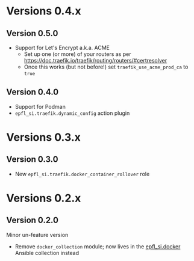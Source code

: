 # Versions 0.4.x

## Version 0.5.0

- Support for Let's Encrypt a.k.a. ACME
  - Set up one (or more) of your routers as per https://doc.traefik.io/traefik/routing/routers/#certresolver
  - Once this works (but not before!) set `traefik_use_acme_prod_ca` to `true`

## Version 0.4.0

- Support for Podman
- `epfl_si.traefik.dynamic_config` action plugin

# Versions 0.3.x

## Version 0.3.0

- New `epfl_si.traefik.docker_container_rollover` role

# Versions 0.2.x

## Version 0.2.0

Minor un-feature version

- Remove `docker_collection` module; now lives in the [epfl_si.docker](https://galaxy.ansible.com/epfl_si/docker) Ansible collection instead
